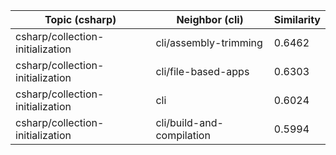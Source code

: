 | Topic (csharp) | Neighbor (cli) | Similarity |
|-------------|-------------------|------------|
| csharp/collection-initialization | cli/assembly-trimming | 0.6462 |
| csharp/collection-initialization | cli/file-based-apps | 0.6303 |
| csharp/collection-initialization | cli | 0.6024 |
| csharp/collection-initialization | cli/build-and-compilation | 0.5994 |
